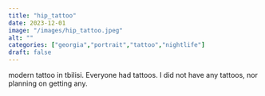```yaml
---
title: "hip_tattoo"
date: 2023-12-01
image: "/images/hip_tattoo.jpeg"
alt: ""
categories: ["georgia","portrait","tattoo","nightlife"]
draft: false
---
```


modern tattoo in tbilisi. Everyone had tattoos. I did not have any tattoos, nor planning on getting any. 
